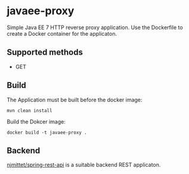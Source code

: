 javaee-proxy
============

Simple Java EE 7 HTTP reverse proxy application. Use the Dockerfile to
create a Docker container for the applicaton.

Supported methods
-----------------

* GET

Build
-----

The Application must be built before the docker image:

    mvn clean install

Build the Dokcer image:

    docker build -t javaee-proxy .

Backend
-------

[njmittet/spring-rest-api](https://github.com/njmittet/spring-rest-api) is a suitable
backend REST applicaton.
